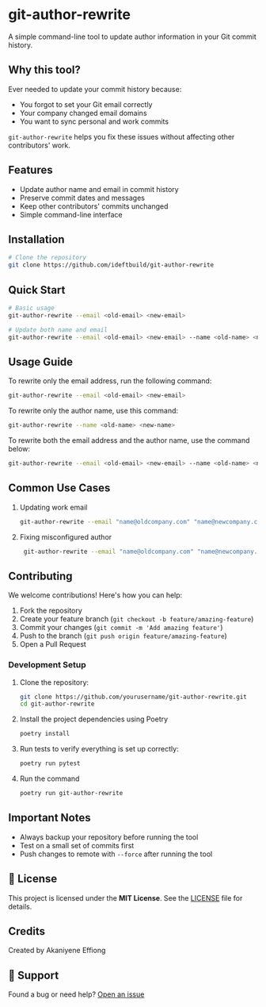 # git-author-rewrite

A simple command-line tool to update author information in your Git commit history.

## Why this tool?

Ever needed to update your commit history because:
- You forgot to set your Git email correctly
- Your company changed email domains
- You want to sync personal and work commits

`git-author-rewrite` helps you fix these issues without affecting other contributors' work.

## Features

- Update author name and email in commit history
- Preserve commit dates and messages
- Keep other contributors' commits unchanged
- Simple command-line interface

## Installation

```bash
# Clone the repository
git clone https://github.com/ideftbuild/git-author-rewrite
```

## Quick Start

```bash
# Basic usage
git-author-rewrite --email <old-email> <new-email>

# Update both name and email
git-author-rewrite --email <old-email> <new-email> --name <old-name> <new-name>
```

## Usage Guide

To rewrite only the email address, run the following command:

```bash
git-author-rewrite --email <old-email> <new-email>
```

To rewrite only the author name, use this command:

```bash
git-author-rewrite --name <old-name> <new-name>
```

To rewrite both the email address and the author name, use the command below:

```bash
git-author-rewrite --email <old-email> <new-email> --name <old-name> <new-name>
```

## Common Use Cases

1. Updating work email
   ```bash
   git-author-rewrite --email "name@oldcompany.com" "name@newcompany.com"
   ```

2. Fixing misconfigured author
   ```bash
    git-author-rewrite --email "name@oldcompany.com" "name@newcompany.com" --name "old name" "new name"
   ```

## Contributing

We welcome contributions! Here's how you can help:

1. Fork the repository
2. Create your feature branch (`git checkout -b feature/amazing-feature`)
3. Commit your changes (`git commit -m 'Add amazing feature'`)
4. Push to the branch (`git push origin feature/amazing-feature`)
5. Open a Pull Request

### Development Setup

1. Clone the repository:

    ```bash
    git clone https://github.com/yourusername/git-author-rewrite.git
    cd git-author-rewrite
    ```

2. Install the project dependencies using Poetry

    ```bash
    poetry install
    ```

3. Run tests to verify everything is set up correctly:

    ```bash
    poetry run pytest
    ```

4. Run the command 
    ```bash
    poetry run git-author-rewrite
    ```

## Important Notes

- Always backup your repository before running the tool
- Test on a small set of commits first
- Push changes to remote with `--force` after running the tool


## 📜 License
This project is licensed under the **MIT License**. See the [LICENSE](LICENSE) file for details.


## Credits

Created by Akaniyene Effiong

## 📢 Support

Found a bug or need help? [Open an issue](https://github.com/ideftbuiuld/git-author-rewrite/issues)
